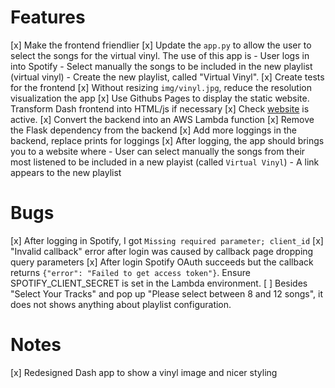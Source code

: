 # Features
[x] Make the frontend friendlier
[x] Update the `app.py` to allow the user to select the songs for the virtual vinyl. The use of this app is
    - User logs in into Spotify
    - Select manually the songs to be included in the new playlist (virtual vinyl)
    - Create the new playlist, called "Virtual Vinyl".
[x] Create tests for the frontend
[x] Without resizing `img/vinyl.jpg`, reduce the resolution visualization the app
[x] Use Githubs Pages to display the static website. Transform Dash frontend into HTML/js if necessary
[x] Check [website](https://cperales.github.io/virtualvinyl) is active.
[x] Convert the backend into an AWS Lambda function
[x] Remove the Flask dependency from the backend
[x] Add more loggings in the backend, replace prints for loggings
[x] After logging, the app should brings you to a website where
    - User can select manually the songs from their most listened to be included in a new playist (called `Virtual Vinyl`)
    - A link appears to the new playlist


# Bugs
[x] After logging in Spotify, I got `Missing required parameter; client_id`
[x] "Invalid callback" error after login was caused by callback page dropping query parameters
[x] After login Spotify OAuth succeeds but the callback returns `{"error": "Failed to get access token"}`. Ensure SPOTIFY_CLIENT_SECRET is set in the Lambda environment.
[ ] Besides "Select Your Tracks" and pop up "Please select between 8 and 12 songs", it does not shows anything about playlist configuration.

# Notes
[x] Redesigned Dash app to show a vinyl image and nicer styling
